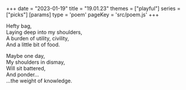 +++
date = "2023-01-19"
title = "19.01.23"
themes = ["playful"]
series = ["picks"]
[params]
  type = 'poem'
  pageKey = 'src/poem.js'
+++

Hefty bag,  
Laying deep into my shoulders,  
A burden of utility, civility,  
And a little bit of food.  
  
Maybe one day,  
My shoulders in dismay,  
Will sit battered,  
And ponder...  
...the weight of knowledge.
